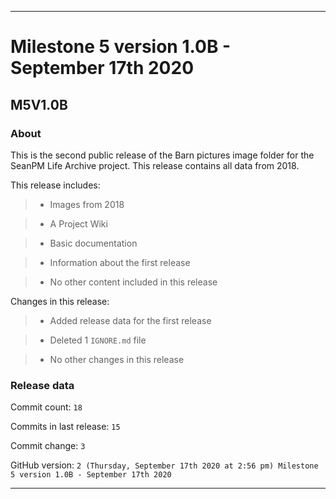 
***

# Milestone 5 version 1.0B - September 17th 2020

## M5V1.0B

### About

This is the second public release of the Barn pictures image folder for the SeanPM Life Archive project. This release contains all data from 2018.

This release includes:

> * Images from 2018

> * A Project Wiki

> * Basic documentation

> * Information about the first release

> * No other content included in this release

Changes in this release:

> * Added release data for the first release

> * Deleted 1 `IGNORE.md` file

> * No other changes in this release

### Release data

Commit count: `18`

Commits in last release: `15`

Commit change: `3`

GitHub version: `2 (Thursday, September 17th 2020 at 2:56 pm) Milestone 5 version 1.0B - September 17th 2020`

***
